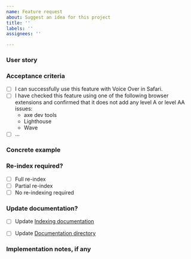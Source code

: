 ```yaml
---
name: Feature request
about: Suggest an idea for this project
title: ''
labels: ''
assignees: ''

---
```


### User story

### Acceptance criteria

- [ ] I can successfully use this feature with Voice Over in Safari.
- [ ] I have checked this feature using one of the following browser extensions and confirmed that it does not add any level A or level AA issues:
    * axe dev tools
    * Lighthouse
    * Wave
- [ ] ...

### Concrete example

### Re-index required?

- [ ] Full re-index
- [ ] Partial re-index
- [ ] No re-indexing required

### Update documentation?
- [ ] Update [Indexing documentation](https://pul-confluence.atlassian.net/wiki/spaces/ALMA/pages/1770331/MARC+fields+indexed+in+Blacklight)
- [ ] Update [Documentation directory](https://github.com/pulibrary/bibdata/tree/main/docs)


### Implementation notes, if any

